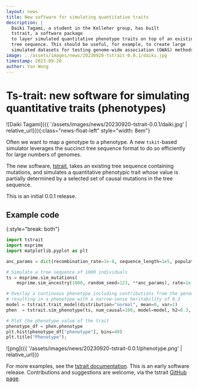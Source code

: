 ```yaml
---
layout: news
title: New software for simulating quantitative traits
description: |
  Daiki Tagami, a student in the Kelleher group, has built
  tstrait, a software package
  to layer simulated quantitative phenotype traits on top of an existing
  tree sequence. This should be useful, for example, to create large
  simulated datasets for testing genome-wide association (GWAS) methods.
image: ../assets/images/news/20230920-tstrait-0.0.1/daiki.jpg
timestamp: 2023-09-20
author: Yan Wong
---
```


# Ts-trait: new software for simulating quantitative traits (phenotypes)

![Daiki Tagami]({{ '/assets/images/news/20230920-tstrait-0.0.1/daiki.jpg' |  relative_url}}){:class="news-float-left" style="width: 8em"}

Often we want to map a genotype to a phenotype. A new `tskit`-based
simulator leverages the succinct tree sequence format to do so
efficiently for large numbers of genomes.

The new software, [tstrait](https://tskit.dev/software/tstrait.html), takes an existing tree sequence containing
mutations, and simulates a quantitative phenotypic trait whose value
is partially determined by a selected set of causal mutations in the
tree sequence.

This is an initial 0.0.1 release.

## Example code
{:style="break: both"}

```python
import tstrait
import msprime
import matplotlib.pyplot as plt

anc_params = dict(recombination_rate=1e-8, sequence_length=1e5, population_size=10_000)

# Simulate a tree sequence of 1000 individuals
ts = msprime.sim_mutations(
    msprime.sim_ancestry(1000, random_seed=123, **anc_params), rate=1e-8, random_seed=123)

# Overlay a continuous phenotype including contributions from the genome and environment,
# resulting in a phenotype with a narrow-sense heritability of 0.3
model = tstrait.trait_model(distribution="normal", mean=0, var=1)
phen  = tstrait.sim_phenotype(ts, num_causal=100, model=model, h2=0.3, random_seed=123)

# Plot the phenotype value of the trait
phenotype_df = phen.phenotype
plt.hist(phenotype_df["phenotype"], bins=40)
plt.title("Phenotype");
```

![png]({{ '/assets/images/news/20230920-tstrait-0.0.1/phenotype.png' |  relative_url}})

For more examples, see the [tstrait documentation](https://tskit.dev/tstrait/docs/stable/). This is an early software release.
Contributions and suggestions are welcome, via the tstrait [GitHub page](https://github.com/tskit-dev/tstrait).